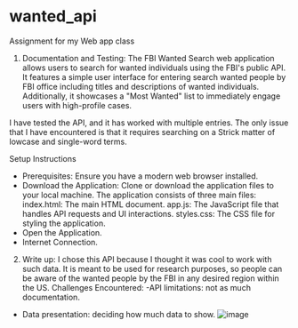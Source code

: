# wanted_api
Assignment for my Web app class

1.	Documentation and Testing:
The FBI Wanted Search web application allows users to search for wanted individuals using the FBI's public API. It features a simple user interface for entering search wanted people by FBI office including titles and descriptions of wanted individuals. Additionally, it showcases a "Most Wanted" list to immediately engage users with high-profile cases.

I have tested the API, and it has worked with multiple entries. The only issue that I have encountered is that it requires searching on a Strick matter of lowcase and single-word terms.

Setup Instructions

-	Prerequisites: Ensure you have a modern web browser installed.
-	Download the Application: Clone or download the application files to your local machine. The application consists of three main files:
index.html: The main HTML document.
app.js: The JavaScript file that handles API requests and UI interactions.
styles.css: The CSS file for styling the application.
-	Open the Application.
-	Internet Connection.
2.	Write up:
I chose this API because I thought it was cool to work with such data. It is meant to be used for research purposes, so people can be aware of the wanted people by the FBI in any desired region within the US. 
	Challenges Encountered:
-API limitations: not as much documentation.
- Data presentation: deciding how much data to show.
![image](https://github.com/Diego-Cano/wanted_api/assets/64940291/1adda712-e90a-45ca-88df-80d765f63c68)

